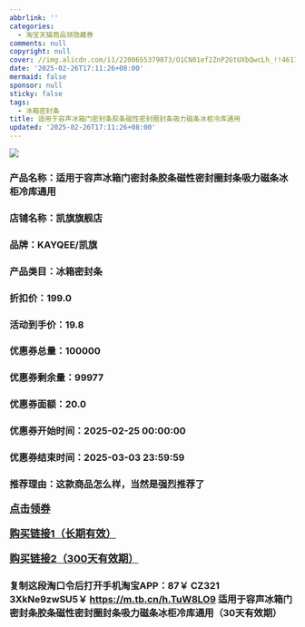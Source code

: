 ```yaml
---
abbrlink: ''
categories:
  - 淘宝天猫商品领隐藏券
comments: null
copyright: null
cover: //img.alicdn.com/i1/2200655379073/O1CN01ef2ZnP2GtUXbQwcLh_!!4611686018427386497-0-item_pic.jpg
date: '2025-02-26T17:11:26+08:00'
mermaid: false
sponsor: null
sticky: false
tags:
  - 冰箱密封条
title: 适用于容声冰箱门密封条胶条磁性密封圈封条吸力磁条冰柜冷库通用
updated: '2025-02-26T17:11:26+08:00'
--- 
```


![](//img.alicdn.com/i1/2200655379073/O1CN01ef2ZnP2GtUXbQwcLh_!!4611686018427386497-0-item_pic.jpg)

### 产品名称：适用于容声冰箱门密封条胶条磁性密封圈封条吸力磁条冰柜冷库通用
### 店铺名称：凯旗旗舰店
### 品牌：KAYQEE/凯旗
### 产品类目：冰箱密封条
### 折扣价：199.0
### 活动到手价：19.8
### 优惠券总量：100000
### 优惠券剩余量：99977
### 优惠券面额：20.0
### 优惠券开始时间：2025-02-25 00:00:00	
### 优惠券结束时间：2025-03-03 23:59:59	
### 推荐理由：这款商品怎么样，当然是强烈推荐了

<p style="font-size: 18px; font-weight: bold;">
  <a href="https://uland.taobao.com/coupon/edetail?e=WhydUH6yIjGlhHvvyUNXZfh8CuWt5YH5OVuOuRD5gLJMmdsrkidbOWgpcJRl3wFwcV%2FlEyhmp8CM3yrp%2FdFxTKkOQLdnJxcfVvqwN29N%2BDvN8iSY%2B1JBlfp0D3fE4LINc0r4YZiz%2FOXbAFTpU4xgeHIE4r7wqPNK7NjcxRIBfQbVM%2Fe4LpP7OiwynAdGnOngsRcE0wncGCrclw9CNu9fKcQlPz4mEXLc49IpuNimzZ39oIt1wrbvd3bN3ZFO%2FHcc8gw7CyR8B19SbnB%2BnTVamKejOWiZq92jMVb95lbUPZmPbKNQ%2F2RySu2Bfr8fFv8Y4I53OLQ7fiiaxTQULkICJ8HUw3GH5SZ%2BZQUWDPdEFUc%3D&traceId=0b515d4517407227641888116d126c&union_lens=lensId%3AOPT%401740722777%402108158b_0e01_1954b29aec7_4c0e%4001%40eyJmbG9vcklkIjo3MzM1NH0ie" target="_blank">点击领券</a>
</p>
<p style="font-size: 18px; font-weight: bold;">
  <a href="https://s.click.taobao.com/t?e=m%3D2%26s%3D6IxtBehM629w4vFB6t2Z2ueEDrYVVa64K7Vc7tFgwiHjf2vlNIV67uW8xal2bDKcFfrEfJ4hp2r3ID%2FV1RqsF4wnCJeELi4I%2FIEn%2BS1IjHAB0ghlTd7WlZVm%2FOAUUFw71qrpxiwMoCNxc1AtbZGVS9h3oihMKBTYZLiZN1Zv4CTNEPXytV9ALq8XLr9cF0l0AOJ7n9hIYuTkWTPHo%2BXyouhT%2Fg3d4e3TCsEuGv7Pq8irX0JRKPJeWOIrxEOhIq2nJ2h4SRyqe7y5ZBV1RcLqNbTO8hVXH49zb%2FnUHMQd61%2FGCUoWt8%2BaTKcI7wHGhSLk67TXsztoXbgB5mcTJSgfV6Jn5AyUbPoV" target="_blank">购买链接1（长期有效）</a>
</p>
<p style="font-size: 18px; font-weight: bold;">
  <a href="https://s.click.taobao.com/ZeyGRYs" target="_blank">购买链接2（300天有效期）</a>
</p>

### 复制这段淘口令后打开手机淘宝APP：87￥ CZ321 3XkNe9zwSU5￥ https://m.tb.cn/h.TuW8LO9  适用于容声冰箱门密封条胶条磁性密封圈封条吸力磁条冰柜冷库通用（30天有效期）

